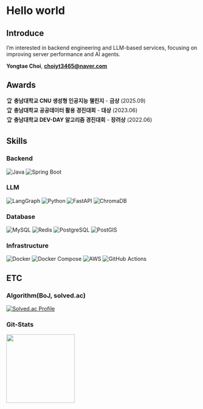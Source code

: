 # Hello world
## Introduce
I’m interested in backend engineering and LLM-based services, focusing on improving server performance and AI agents.

**Yongtae Choi**, **choiyt3465@naver.com**

## Awards
🏆 **충남대학교 CNU 생성형 인공지능 챌린지** - **금상** (2025.09)  
🏆 **충남대학교 공공데이터 활용 경진대회** - **대상** (2023.06)  
🏆 **충남대학교 DEV-DAY 알고리즘 경진대회** - **장려상** (2022.06)

## Skills

### Backend
![Java](https://img.shields.io/badge/Java-ED8B00?style=for-the-badge&logo=java&logoColor=white)
![Spring Boot](https://img.shields.io/badge/Spring_Boot-6DB33F?style=for-the-badge&logo=spring-boot&logoColor=white)


### LLM
![LangGraph](https://img.shields.io/badge/LangGraph-1C3C3C?style=for-the-badge&logo=langgraph&logoColor=white)
![Python](https://img.shields.io/badge/Python-009688?style=for-the-badge&logo=python&logoColor=white)
![FastAPI](https://img.shields.io/badge/FastAPI-007B9F?style=for-the-badge&logo=fastapi&logoColor=white)
![ChromaDB](https://img.shields.io/badge/ChromaDB-FF4785?style=for-the-badge&logo=database&logoColor=white)

### Database
![MySQL](https://img.shields.io/badge/MySQL-4479A1?style=for-the-badge&logo=mysql&logoColor=white)
![Redis](https://img.shields.io/badge/Redis-DC382D?style=for-the-badge&logo=redis&logoColor=white)
![PostgreSQL](https://img.shields.io/badge/PostgreSQL-316192?style=for-the-badge&logo=postgresql&logoColor=white)
![PostGIS](https://img.shields.io/badge/PostGIS-336791?style=for-the-badge&logo=postgresql&logoColor=white)

### Infrastructure
![Docker](https://img.shields.io/badge/Docker-2496ED?style=for-the-badge&logo=docker&logoColor=white)
![Docker Compose](https://img.shields.io/badge/Docker_Compose-2496ED?style=for-the-badge&logo=docker&logoColor=white)
![AWS](https://img.shields.io/badge/Amazon_AWS-FF9900?style=for-the-badge&logo=amazonaws&logoColor=white)
![GitHub Actions](https://img.shields.io/badge/GitHub_Actions-2088FF?style=for-the-badge&logo=github-actions&logoColor=white)


## ETC
### Algorithm(BoJ, solved.ac)
[![Solved.ac Profile](http://mazassumnida.wtf/api/generate_badge?boj=choiyt6644)](https://solved.ac/choiyt6644)

### Git-Stats
<img align="center" style="height:180px" src="https://github-readme-stats.vercel.app/api?username=0-tae&theme=radical" /></a>
